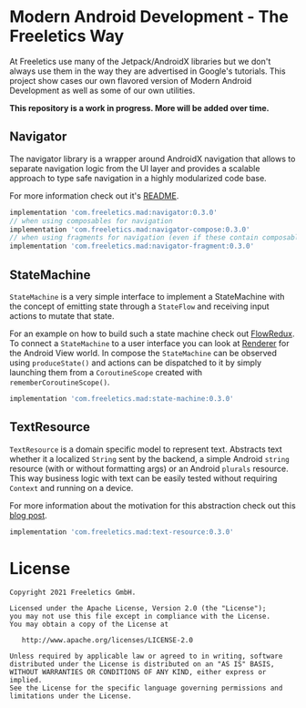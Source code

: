 # Modern Android Development - The Freeletics Way

At Freeletics use many of the Jetpack/AndroidX libraries but we don't
always use them in the way they are advertised in Google's tutorials.
This project show cases our own flavored version of Modern Android Development
as well as some of our own utilities.

**This repository is a work in progress. More will be added over time.**

## Navigator

The navigator library is a wrapper around AndroidX navigation that allows to separate navigation
logic from the UI layer and provides a scalable approach to type safe navigation in a highly
modularized code base.

For more information check out it's [README][4].

```groovy
implementation 'com.freeletics.mad:navigator:0.3.0'
// when using composables for navigation
implementation 'com.freeletics.mad:navigator-compose:0.3.0'
// when using fragments for navigation (even if these contain composables)
implementation 'com.freeletics.mad:navigator-fragment:0.3.0'
```

## StateMachine

`StateMachine` is a very simple interface to implement a StateMachine with the concept of emitting
state through a `StateFlow` and receiving input actions to mutate that state.

For an example on how to build such a state machine check out [FlowRedux][2]. To connect a
`StateMachine` to a user interface you can look at [Renderer][3] for the Android View world.
In compose the `StateMachine` can be observed using `produceState()` and actions can be dispatched
to it by simply launching them from a `CoroutineScope` created with `rememberCoroutineScope()`.

```groovy
implementation 'com.freeletics.mad:state-machine:0.3.0'
```

## TextResource

`TextResource` is a domain specific model to represent text. Abstracts text
whether it a localized `String` sent by the backend, a simple Android `string`
resource (with or without formatting args) or an Android `plurals` resource.
This way business logic with text can be easily tested without requiring
`Context` and running on a device.

For more information about the motivation for this abstraction check out this
[blog post][1].

```groovy
implementation 'com.freeletics.mad:text-resource:0.3.0'
```

# License

```
Copyright 2021 Freeletics GmbH.

Licensed under the Apache License, Version 2.0 (the "License");
you may not use this file except in compliance with the License.
You may obtain a copy of the License at

   http://www.apache.org/licenses/LICENSE-2.0

Unless required by applicable law or agreed to in writing, software
distributed under the License is distributed on an "AS IS" BASIS,
WITHOUT WARRANTIES OR CONDITIONS OF ANY KIND, either express or implied.
See the License for the specific language governing permissions and
limitations under the License.
```

  [1]: https://freeletics.engineering/2021/01/22/abstraction-text-resource.html
  [2]: https://freeletics.github.io/FlowRedux/dsl/
  [3]: https://github.com/gabrielittner/renderer
  [4]: navigator/README.md

